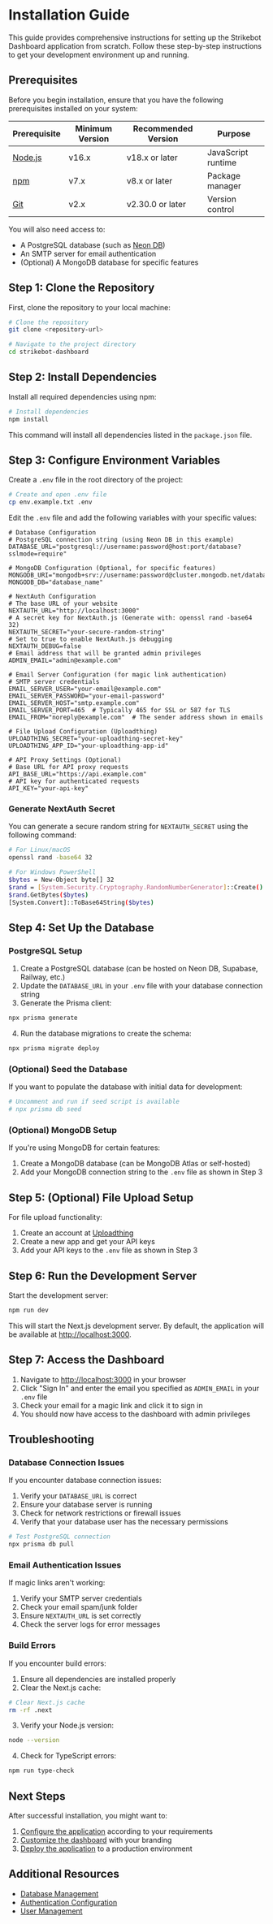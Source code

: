 # Installation Guide

This guide provides comprehensive instructions for setting up the Strikebot Dashboard application from scratch. Follow these step-by-step instructions to get your development environment up and running.

## Prerequisites

Before you begin installation, ensure that you have the following prerequisites installed on your system:

| Prerequisite | Minimum Version | Recommended Version | Purpose |
|--------------|-----------------|---------------------|---------|
| [Node.js](https://nodejs.org/) | v16.x | v18.x or later | JavaScript runtime |
| [npm](https://www.npmjs.com/) | v7.x | v8.x or later | Package manager |
| [Git](https://git-scm.com/) | v2.x | v2.30.0 or later | Version control |

You will also need access to:

- A PostgreSQL database (such as [Neon DB](https://neon.tech/))
- An SMTP server for email authentication
- (Optional) A MongoDB database for specific features

## Step 1: Clone the Repository

First, clone the repository to your local machine:

```bash
# Clone the repository
git clone <repository-url>

# Navigate to the project directory
cd strikebot-dashboard
```

## Step 2: Install Dependencies

Install all required dependencies using npm:

```bash
# Install dependencies
npm install
```

This command will install all dependencies listed in the `package.json` file.

## Step 3: Configure Environment Variables

Create a `.env` file in the root directory of the project:

```bash
# Create and open .env file
cp env.example.txt .env
```

Edit the `.env` file and add the following variables with your specific values:

```properties
# Database Configuration
# PostgreSQL connection string (using Neon DB in this example)
DATABASE_URL="postgresql://username:password@host:port/database?sslmode=require"

# MongoDB Configuration (Optional, for specific features)
MONGODB_URI="mongodb+srv://username:password@cluster.mongodb.net/database"
MONGODB_DB="database_name"

# NextAuth Configuration
# The base URL of your website
NEXTAUTH_URL="http://localhost:3000"
# A secret key for NextAuth.js (Generate with: openssl rand -base64 32)
NEXTAUTH_SECRET="your-secure-random-string"
# Set to true to enable NextAuth.js debugging
NEXTAUTH_DEBUG=false
# Email address that will be granted admin privileges
ADMIN_EMAIL="admin@example.com"

# Email Server Configuration (for magic link authentication)
# SMTP server credentials
EMAIL_SERVER_USER="your-email@example.com"
EMAIL_SERVER_PASSWORD="your-email-password"
EMAIL_SERVER_HOST="smtp.example.com"
EMAIL_SERVER_PORT=465  # Typically 465 for SSL or 587 for TLS
EMAIL_FROM="noreply@example.com"  # The sender address shown in emails

# File Upload Configuration (Uploadthing)
UPLOADTHING_SECRET="your-uploadthing-secret-key"
UPLOADTHING_APP_ID="your-uploadthing-app-id"

# API Proxy Settings (Optional)
# Base URL for API proxy requests
API_BASE_URL="https://api.example.com"
# API key for authenticated requests
API_KEY="your-api-key"
```

### Generate NextAuth Secret

You can generate a secure random string for `NEXTAUTH_SECRET` using the following command:

```bash
# For Linux/macOS
openssl rand -base64 32

# For Windows PowerShell
$bytes = New-Object byte[] 32
$rand = [System.Security.Cryptography.RandomNumberGenerator]::Create()
$rand.GetBytes($bytes)
[System.Convert]::ToBase64String($bytes)
```

## Step 4: Set Up the Database

### PostgreSQL Setup

1. Create a PostgreSQL database (can be hosted on Neon DB, Supabase, Railway, etc.)
2. Update the `DATABASE_URL` in your `.env` file with your database connection string
3. Generate the Prisma client:

```bash
npx prisma generate
```

4. Run the database migrations to create the schema:

```bash
npx prisma migrate deploy
```

### (Optional) Seed the Database

If you want to populate the database with initial data for development:

```bash
# Uncomment and run if seed script is available
# npx prisma db seed
```

### (Optional) MongoDB Setup

If you're using MongoDB for certain features:

1. Create a MongoDB database (can be MongoDB Atlas or self-hosted)
2. Add your MongoDB connection string to the `.env` file as shown in Step 3

## Step 5: (Optional) File Upload Setup

For file upload functionality:

1. Create an account at [Uploadthing](https://uploadthing.com)
2. Create a new app and get your API keys
3. Add your API keys to the `.env` file as shown in Step 3

## Step 6: Run the Development Server

Start the development server:

```bash
npm run dev
```

This will start the Next.js development server. By default, the application will be available at [http://localhost:3000](http://localhost:3000).

## Step 7: Access the Dashboard

1. Navigate to [http://localhost:3000](http://localhost:3000) in your browser
2. Click "Sign In" and enter the email you specified as `ADMIN_EMAIL` in your `.env` file
3. Check your email for a magic link and click it to sign in
4. You should now have access to the dashboard with admin privileges

## Troubleshooting

### Database Connection Issues

If you encounter database connection issues:

1. Verify your `DATABASE_URL` is correct
2. Ensure your database server is running
3. Check for network restrictions or firewall issues
4. Verify that your database user has the necessary permissions

```bash
# Test PostgreSQL connection
npx prisma db pull
```

### Email Authentication Issues

If magic links aren't working:

1. Verify your SMTP server credentials
2. Check your email spam/junk folder
3. Ensure `NEXTAUTH_URL` is set correctly
4. Check the server logs for error messages

### Build Errors

If you encounter build errors:

1. Ensure all dependencies are installed properly
2. Clear the Next.js cache:

```bash
# Clear Next.js cache
rm -rf .next
```

3. Verify your Node.js version:

```bash
node --version
```

4. Check for TypeScript errors:

```bash
npm run type-check
```

## Next Steps

After successful installation, you might want to:

1. [Configure the application](../configuration/index.md) according to your requirements
2. [Customize the dashboard](../customization/index.md) with your branding
3. [Deploy the application](../deployment/index.md) to a production environment

## Additional Resources

- [Database Management](../guides/database-management.md)
- [Authentication Configuration](../guides/authentication.md)
- [User Management](../guides/user-management.md)
